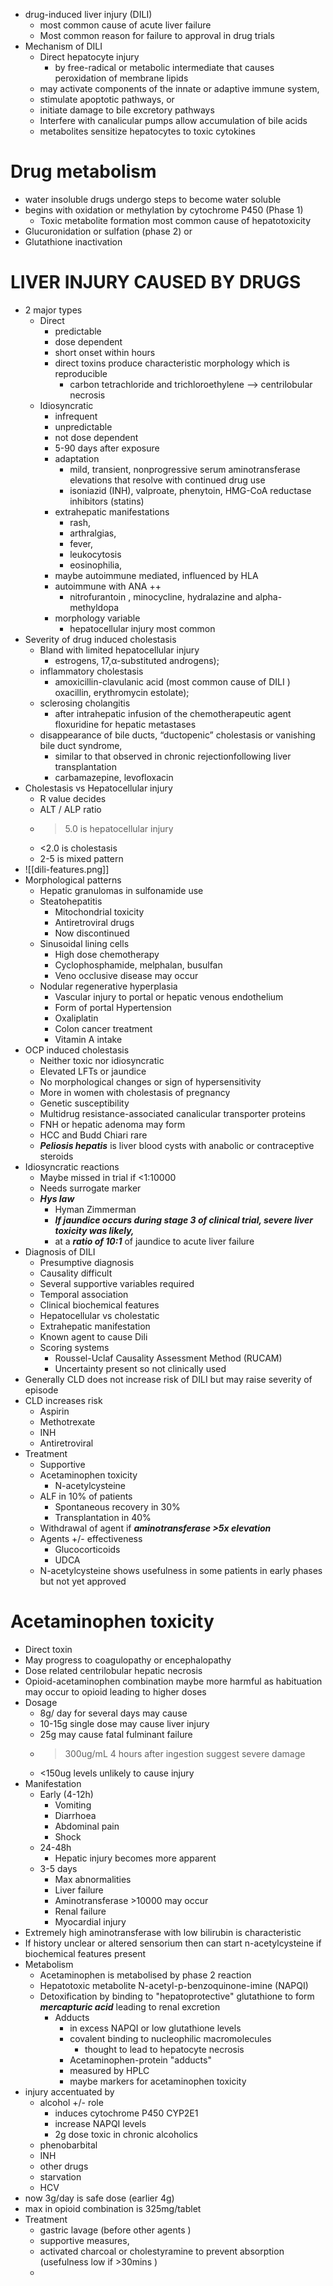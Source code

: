  * drug-induced liver injury (DILI)
	* most common cause of acute liver failure 
	* Most common reason for failure to approval in drug trials 
* Mechanism of DILI 
	* Direct hepatocyte injury 
		* by free-radical or metabolic intermediate that causes peroxidation of membrane lipids
	* may activate components of the innate or adaptive immune system, 
	* stimulate apoptotic pathways, or 
	* initiate damage to bile excretory pathways
	* Interfere with canalicular pumps allow accumulation of bile acids 
	* metabolites sensitize hepatocytes to toxic cytokines 
# Drug metabolism 
* water insoluble drugs undergo steps to become water soluble 
* begins with oxidation or methylation by cytochrome P450 (Phase 1)
	* Toxic metabolite formation most common cause of hepatotoxicity 
* Glucuronidation or sulfation (phase 2) or
* Glutathione inactivation 
# LIVER INJURY CAUSED BY DRUGS 
* 2 major types 
	* Direct 
		* predictable 
		* dose dependent 
		* short onset within hours 
		* direct toxins produce characteristic morphology which is reproducible 
			* carbon tetrachloride and trichloroethylene --> centrilobular necrosis
	* Idiosyncratic 
		* infrequent 
		* unpredictable 
		* not dose dependent 
		* 5-90 days after exposure 
		* adaptation 
			* mild, transient, nonprogressive serum aminotransferase elevations that resolve with continued drug use 
			* isoniazid (INH), valproate, phenytoin, HMG-CoA reductase inhibitors (statins)
		* extrahepatic manifestations 
			* rash, 
			* arthralgias, 
			* fever, 
			* leukocytosis 
			* eosinophilia,
		* maybe autoimmune mediated, influenced by HLA 
		* autoimmune with ANA ++ 
			* nitrofurantoin , minocycline, hydralazine and alpha-methyldopa 
		* morphology variable 
			* hepatocellular injury most common 
* Severity of drug induced cholestasis 
	* Bland with limited hepatocellular injury 
		* estrogens, 17,α-substituted androgens);
	* inflammatory cholestasis
		* amoxicillin-clavulanic acid (most common cause of DILI ) oxacillin, erythromycin estolate); 
	* sclerosing cholangitis
		* after intrahepatic infusion of the chemotherapeutic agent floxuridine for hepatic metastases 
	* disappearance of bile ducts, “ductopenic” cholestasis or vanishing bile duct syndrome, 
		* similar to that observed in chronic rejectionfollowing liver transplantation
		* carbamazepine, levofloxacin
* Cholestasis vs Hepatocellular injury 
	* R value decides 
	* ALT / ALP ratio 
	* >5.0 is hepatocellular injury 
	* <2.0 is cholestasis 
	* 2-5 is mixed pattern 
* ![[dili-features.png]]
* Morphological patterns 
	* Hepatic granulomas in sulfonamide use 
	* Steatohepatitis
	    * Mitochondrial toxicity
	    * Antiretroviral drugs 
	    * Now discontinued
	* Sinusoidal lining cells
	    * High dose chemotherapy
	    * Cyclophosphamide, melphalan, busulfan 
	    * Veno occlusive disease may occur
	* Nodular regenerative hyperplasia
	    * Vascular injury to portal or hepatic venous endothelium
	    * Form of portal Hypertension
	    * Oxaliplatin 
	    * Colon cancer treatment
	    * Vitamin A intake 
* OCP induced cholestasis 
    * Neither toxic nor idiosyncratic
    * Elevated LFTs or jaundice 
    * No morphological changes or sign of hypersensitivity
    * More in women with cholestasis of pregnancy
    * Genetic susceptibility
    * Multidrug resistance-associated canalicular transporter proteins 
    * FNH or hepatic adenoma may form
    * HCC and Budd Chiari rare 
    * ***Peliosis hepatis*** is liver blood cysts with anabolic or contraceptive steroids 
* Idiosyncratic reactions
    * Maybe missed in trial if <1:10000
    * Needs surrogate marker 
    * ***Hys law***
        * Hyman Zimmerman
        * ***If jaundice occurs during stage 3 of clinical trial, severe liver toxicity was likely,*** 
        * at a ***ratio of 10:1*** of jaundice to acute liver failure 
* Diagnosis of DILI
    * Presumptive diagnosis
    * Causality difficult
    * Several supportive variables required
    * Temporal association
    * Clinical biochemical features
    * Hepatocellular vs cholestatic 
    * Extrahepatic manifestation
    * Known agent to cause Dili
    * Scoring systems
        * Roussel-Uclaf Causality Assessment Method (RUCAM)
        * Uncertainty present so not clinically used 
* Generally CLD does not increase risk of DILI but may raise severity of episode
* CLD increases risk 
    * Aspirin
    * Methotrexate
    * INH 
    * Antiretroviral
* Treatment
    * Supportive
    * Acetaminophen toxicity
        * N-acetylcysteine 
    * ALF in 10% of patients
        * Spontaneous recovery in 30%
        * Transplantation in 40% 
    * Withdrawal of agent if ***aminotransferase >5x elevation***
    * Agents +/- effectiveness
        * Glucocorticoids
        * UDCA 
    * N-acetylcysteine shows usefulness in some patients in early phases but not yet approved

# Acetaminophen toxicity
* Direct toxin 
* May progress to coagulopathy or encephalopathy
* Dose related centrilobular hepatic necrosis
* Opioid-acetaminophen combination maybe more harmful as habituation may occur to opioid leading to higher doses 
* Dosage
    * 8g/ day for several days may cause 
    * 10-15g single dose may cause liver injury
    * 25g may cause fatal fulminant failure
    * >300ug/mL 4 hours after ingestion suggest severe damage
    * <150ug levels unlikely to cause injury
* Manifestation
    * Early (4-12h) 
        * Vomiting
        * Diarrhoea
        * Abdominal pain
        * Shock 
    * 24-48h 
        * Hepatic injury becomes more apparent
    * 3-5 days 
        * Max abnormalities
        * Liver failure
        * Aminotransferase >10000 may occur 
        * Renal failure
        * Myocardial injury
* Extremely high aminotransferase with low bilirubin is characteristic 
* If history unclear or altered sensorium then can start n-acetylcysteine if biochemical features present
* Metabolism
    * Acetaminophen is metabolised by phase 2 reaction
    * Hepatotoxic metabolite N-acetyl-p-benzoquinone-imine (NAPQI)
    * Detoxification by binding to "hepatoprotective" glutathione to form ***mercapturic acid*** leading to renal excretion
	  * Adducts 
	    * in excess NAPQI or low glutathione levels
	    * covalent binding to nucleophilic macromolecules 
		    * thought to lead to hepatocyte necrosis 
	    * Acetaminophen-protein "adducts"
	    * measured by HPLC 
	    * maybe markers for acetaminophen toxicity 
* injury accentuated by 
	* alcohol +/- role 
		* induces cytochrome P450 CYP2E1 
		* increase NAPQI levels 
		* 2g dose toxic in chronic alcoholics 
	* phenobarbital 
	* INH 
	* other drugs 
	* starvation 
	* HCV 
* now 3g/day is safe dose (earlier 4g)
* max in opioid combination is 325mg/tablet
* Treatment 
	* gastric lavage (before other agents )
	* supportive measures, 
	* activated charcoal or cholestyramine to prevent absorption (usefulness low if >30mins )
	* 

